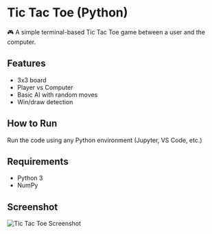 # Tic Tac Toe (Python)

🎮 A simple terminal-based Tic Tac Toe game between a user and the computer.

## Features
- 3x3 board
- Player vs Computer
- Basic AI with random moves
- Win/draw detection

## How to Run
Run the code using any Python environment (Jupyter, VS Code, etc.)

## Requirements
- Python 3
- NumPy

## Screenshot
![Tic Tac Toe Screenshot](screenshot.png) <!-- Optional if you want to add one -->
